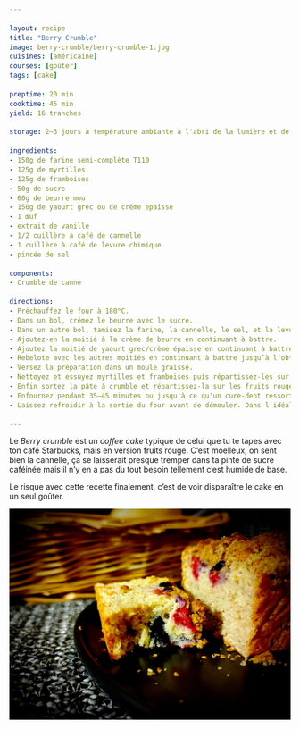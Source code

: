 ```yaml
---

layout: recipe
title: "Berry Crumble"
image: berry-crumble/berry-crumble-1.jpg
cuisines: [américaine]
courses: [goûter]
tags: [cake]

preptime: 20 min
cooktime: 45 min
yield: 16 tranches

storage: 2–3 jours à température ambiante à l'abri de la lumière et de la chaleur dans une boîte hermétique. 5 jours au frigo.

ingredients:
- 150g de farine semi-complète T110
- 125g de myrtilles
- 125g de framboises
- 50g de sucre
- 60g de beurre mou
- 150g de yaourt grec ou de crème epaisse
- 1 œuf
- extrait de vanille
- 1/2 cuillère à café de cannelle
- 1 cuillère à café de levure chimique
- pincée de sel

components:
- Crumble de canne

directions:
- Préchauffez le four à 180°C.
- Dans un bol, crémez le beurre avec le sucre. 
- Dans un autre bol, tamisez la farine, la cannelle, le sel, et la levure. Mélangez.
- Ajoutez-en la moitié à la crème de beurre en continuant à battre. 
- Ajoutez la moitié de yaourt grec/crème épaisse en continuant à battre. 
- Rebelote avec les autres moitiés en continuant à battre jusqu’à l’obtention d'une pâte bien lisse. Attention, on ne veut pas trop la travailler – on risque en effet d’obtenir une pâte trop dense après cuisson –, il faut la travailler juste ce qu'il faut pour que ces ingrédients soient incorporés. 
- Versez la préparation dans un moule graissé.
- Nettoyez et essuyez myrtilles et framboises puis répartissez-les sur la pâte en laissant une marge aux bords. Pour éviter qu’elles ne tombent au fond lors de la cuisson, vous pouvez les fariner avant de les répartir. 
- Enfin sortez la pâte à crumble et répartissez-la sur les fruits rouges. Tassez-le très légèrement pour qu'il se tienne mieux une fois cuit en prenant soin de ne pas écraser les fruits rouges.
- Enfournez pendant 35–45 minutes ou jusqu'à ce qu'un cure-dent ressorte quasiment sec, avec quelques flocons de mie.
- Laissez refroidir à la sortie du four avant de démouler. Dans l'idéal il faut que votre moule soit à température ambiante. Le cake va continuer à cuire donc soyez très prudent lors du démoulage, il sera encore un peu mou et va durcir en refroidissant, en particulier le crumble.

---
```


Le <i lang="en">Berry crumble</i> est un <i lang="en">coffee cake</i> typique de celui que tu te tapes avec ton café Starbucks, mais en version fruits rouge. C‘est moelleux, on sent bien la cannelle, ça se laisserait presque tremper dans ta pinte de sucre caféinée mais il n’y en a pas du tout besoin tellement c’est humide de base.

Le risque avec cette recette finalement, c’est de voir disparaître le cake en un seul goûter.

![C’est moelleux et sucré-acidulé, c’est difficile de s’arrêter de croquer dedans.](../images/berry-crumble/berry-crumble-2.jpg)